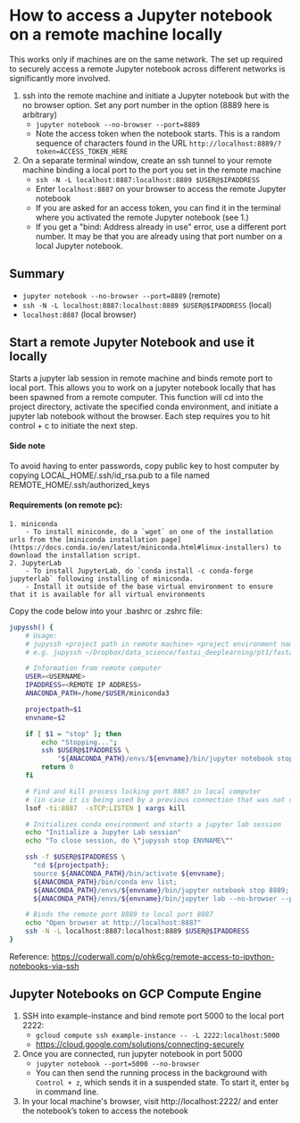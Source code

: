 # How to access a Jupyter notebook on a remote machine locally

This works only if machines are on the same network. The set up required to securely access a remote Jupyter notebook across different networks is significantly more involved.

1. ssh into the remote machine and initiate a Jupyter notebook but with the no browser option. Set any port number in the option (8889 here is arbitrary)
    - `jupyter notebook --no-browser --port=8889`
    - Note the access token when the notebook starts. This is a random sequence of characters found in the URL `http://localhost:8889/?token=ACCESS_TOKEN_HERE`
2. On a separate terminal window, create an ssh tunnel to your remote machine binding a local port to the port you set in the remote machine
    - `ssh -N -L localhost:8887:localhost:8889 $USER@$IPADDRESS`
    - Enter `localhost:8887` on your browser to access the remote Jupyter notebook
    - If you are asked for an access token, you can find it in the terminal where you activated the remote Jupyter notebook (see 1.)
    - If you get a "bind: Address already in use" error, use a different port number. It may be that you are already using that port number on a local Jupyter notebook.

## Summary
- `jupyter notebook --no-browser --port=8889` (remote)
- `ssh -N -L localhost:8887:localhost:8889 $USER@$IPADDRESS` (local)
- `localhost:8887` (local browser)

## Start a remote Jupyter Notebook and use it locally

Starts a jupyter lab session in remote machine and binds remote port to local port. This allows you to work on a jupyter notebook locally that has been spawned from a remote computer. This function will cd into the project directory, activate the specified conda environment, and initiate a jupyter lab notebook without the browser. Each step requires you to hit control + c to initiate the next step.

#### Side note
To avoid having to enter passwords, copy public key to host computer by copying LOCAL_HOME/.ssh/id_rsa.pub to a file named REMOTE_HOME/.ssh/authorized_keys

#### Requirements (on remote pc):
    1. miniconda
        - To install miniconde, do a `wget` on one of the installation urls from the [miniconda installation page](https://docs.conda.io/en/latest/miniconda.html#linux-installers) to download the installation script.
    2. JupyterLab
        - To install JupyterLab, do `conda install -c conda-forge jupyterlab` following installing of miniconda.
        - Install it outside of the base virtual environment to ensure that it is available for all virtual environments

Copy the code below into your .bashrc or .zshrc file:

```bash
jupyssh() {
    # Usage:
    # jupyssh <project path in remote machine> <project environment name in remote machine>
    # e.g. jupyssh ~/Dropbox/data_science/fastai_deeplearning/pt1/fastai fastai

    # Information from remote computer
    USER=<USERNAME>
    IPADDRESS=<REMOTE IP ADDRESS>
    ANACONDA_PATH=/home/$USER/miniconda3

    projectpath=$1
    envname=$2

    if [ $1 = "stop" ]; then
        echo "Stopping...";
        ssh $USER@$IPADDRESS \
            "${ANACONDA_PATH}/envs/${envname}/bin/jupyter notebook stop 8889;"
        return 0
    fi

    # Find and kill process locking port 8887 in local computer
    # (in case it is being used by a previous connection that was not closed)
    lsof -ti:8887  -sTCP:LISTEN | xargs kill

    # Initializes conda environment and starts a jupyter lab session
    echo "Initialize a Jupyter Lab session"
    echo "To close session, do \"jupyssh stop ENVNAME\""

    ssh -f $USER@$IPADDRESS \
      "cd ${projectpath};
      source ${ANACONDA_PATH}/bin/activate ${envname};
      ${ANACONDA_PATH}/bin/conda env list;
      ${ANACONDA_PATH}/envs/${envname}/bin/jupyter notebook stop 8889;
      ${ANACONDA_PATH}/envs/${envname}/bin/jupyter lab --no-browser --port=8889; exit"

    # Binds the remote port 8889 to local port 8887
    echo "Open browser at http://localhost:8887"
    ssh -N -L localhost:8887:localhost:8889 $USER@$IPADDRESS
}
```

Reference: https://coderwall.com/p/ohk6cg/remote-access-to-ipython-notebooks-via-ssh

## Jupyter Notebooks on GCP Compute Engine
1. SSH into example-instance and bind remote port 5000 to the local port 2222:
    * `gcloud compute ssh example-instance -- -L 2222:localhost:5000`
    * https://cloud.google.com/solutions/connecting-securely
2. Once you are connected, run jupyter notebook in port 5000
    * `jupyter notebook --port=5000 --no-browser`
    * You can then send the running process in the background with `Control + z`, which sends it in a suspended state. To start it, enter `bg` in command line.
3. In your local machine's browser, visit http://localhost:2222/ and enter the notebook’s token to access the notebook

